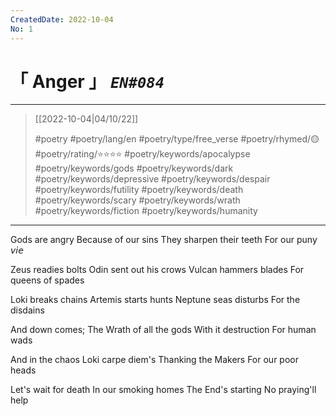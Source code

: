 ```yaml
---
CreatedDate: 2022-10-04
No: 1
---
```

# &#12300; Anger &#12301; *`EN#084`*

---

> [[2022-10-04|04/10/22]]
> 
> #poetry 
> #poetry/lang/en 
> #poetry/type/free_verse 
> #poetry/rhymed/🟡 
> #poetry/rating/⭐⭐⭐⭐ 
> #poetry/keywords/apocalypse #poetry/keywords/gods #poetry/keywords/dark #poetry/keywords/depressive #poetry/keywords/despair #poetry/keywords/futility #poetry/keywords/death #poetry/keywords/scary #poetry/keywords/wrath #poetry/keywords/fiction #poetry/keywords/humanity 

---

Gods are angry
Because of our sins 
They sharpen their teeth
For our puny 𝘷𝘪𝘦

Zeus readies bolts
Odin sent out his crows
Vulcan hammers blades
For queens of spades

Loki breaks chains
Artemis starts hunts
Neptune seas disturbs
For the disdains


And down comes; The
Wrath of all the gods
With it destruction
For human wads

And in the chaos
Loki carpe diem's
Thanking the Makers
For our poor heads

Let's wait for death
In our smoking homes
The End's starting
No praying'll help
